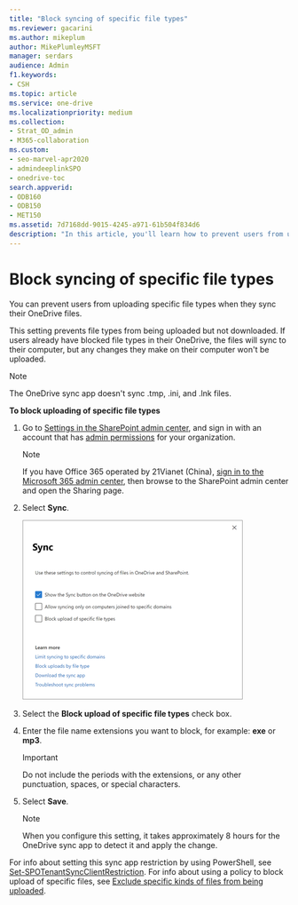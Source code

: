 ```yaml
---
title: "Block syncing of specific file types"
ms.reviewer: gacarini
ms.author: mikeplum
author: MikePlumleyMSFT
manager: serdars
audience: Admin
f1.keywords:
- CSH
ms.topic: article
ms.service: one-drive
ms.localizationpriority: medium
ms.collection: 
- Strat_OD_admin
- M365-collaboration
ms.custom:
- seo-marvel-apr2020
- admindeeplinkSPO
- onedrive-toc
search.appverid:
- ODB160
- ODB150
- MET150
ms.assetid: 7d7168dd-9015-4245-a971-61b504f834d6
description: "In this article, you'll learn how to prevent users from uploading specific file types."
---
```


# Block syncing of specific file types

You can prevent users from uploading specific file types when they sync their OneDrive files.

This setting prevents file types from being uploaded but not downloaded. If users already have blocked file types in their OneDrive, the files will sync to their computer, but any changes they make on their computer won't be uploaded.

> [!NOTE]
> The OneDrive sync app doesn't sync .tmp, .ini, and .lnk files.

 **To block uploading of specific file types**
  
1. Go to <a href="https://go.microsoft.com/fwlink/?linkid=2185072" target="_blank">Settings in the SharePoint admin center</a>, and sign in with an account that has [admin permissions](/sharepoint/sharepoint-admin-role) for your organization.
 
   > [!NOTE]
   > If you have Office 365 operated by 21Vianet (China), [sign in to the Microsoft 365 admin center](https://go.microsoft.com/fwlink/p/?linkid=850627), then browse to the SharePoint admin center and open the Sharing page.

2. Select **Sync**.

    ![Sync settings in the SharePoint admin center](media/sp-sync-settings.png)
  
3. Select the **Block upload of specific file types** check box.

4. Enter the file name extensions you want to block, for example: **exe** or **mp3**.

    > [!IMPORTANT]
    > Do not include the periods with the extensions, or any other punctuation, spaces, or special characters.
  
5. Select **Save**.

   > [!NOTE]
   > When you configure this setting, it takes approximately 8 hours for the OneDrive sync app to detect it and apply the change.

For info about setting this sync app restriction by using PowerShell, see [Set-SPOTenantSyncClientRestriction](/powershell/module/sharepoint-online/set-spotenantsyncclientrestriction). For info about using a policy to block upload of specific files, see [Exclude specific kinds of files from being uploaded](use-group-policy.md#exclude-specific-kinds-of-files-from-being-uploaded).


